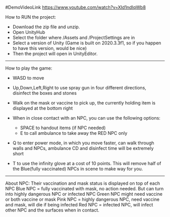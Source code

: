 #DemoVideoLink
https://www.youtube.com/watch?v=XId1ndIqWb8

How to RUN the project:
- Download the zip file and unzip.
- Open UnityHub
- Select the folder where /Assets and /ProjectSettings are in
- Select a version of Unity (Game is built on 2020.3.3f1, so if you happen to have this version, would be nice)
- Then the project will open in UnityEditor.


-----------------------------------------------------
How to play the game:
- WASD to move
- Up,Down,Left,Right to use spray gun in four different directions, disinfect the boxes and stones
- Walk on the mask or vaccine to pick up, the currently holding item is displayed at the bottom right
- When in close contact with an NPC, you can use the following options:
	- SPACE to handout items (if NPC needed)
	- E to call ambulance to take away the RED NPC only

- Q to enter power mode, in which you move faster, can walk through walls and NPCs, ambulance CD and disinfect time will be extremely short
- T to use the infinity glove at a cost of 10 points. This will remove half of the Blue(fully vaccinated) NPCs in scene to make way for you. 
--------------------------------------------------------
About NPC:
Their vaccination and mask status is displayed on top of each NPC
Blue NPC = fully vaccinated with mask, no action needed. But can turn into highly dangerous NPC or infected NPC
Green NPC might need vaccine or both vaccine or mask
Pink NPC = highly dangerous NPC, need vaccine and mask, will die if being infected
Red NPC = infected NPC, will infect other NPC and the surfaces when in contact. 
